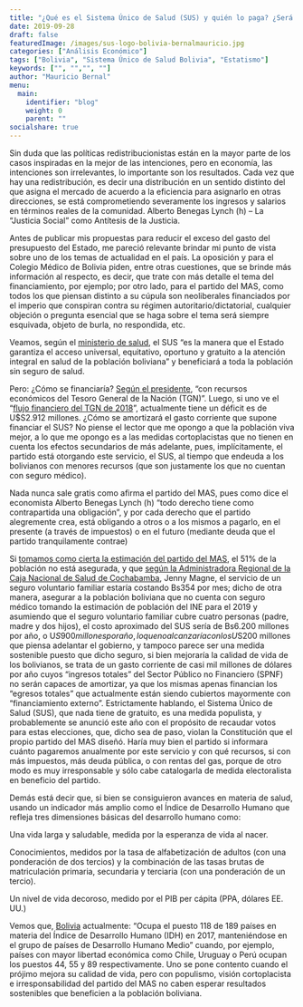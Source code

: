 ```yaml
---
title: "¿Qué es el Sistema Único de Salud (SUS) y quién lo paga? ¿Será sostenible en el tiempo?"
date: 2019-09-28
draft: false
featuredImage: /images/sus-logo-bolivia-bernalmauricio.jpg
categories: ["Análisis Económico"]
tags: ["Bolivia", "Sistema Único de Salud Bolivia", "Estatismo"]
keywords: ["", "","", ""]
author: "Mauricio Bernal"
menu:
  main:
    identifier: "blog"
    weight: 0 
    parent: ""
socialshare: true
---
```


Sin duda que las políticas redistribucionistas están en la mayor parte de los casos inspiradas en la mejor de las intenciones, pero en economía, las intenciones son irrelevantes, lo importante son los resultados. Cada vez que hay una redistribución, es decir una distribución en un sentido distinto del que asigna el mercado de acuerdo a la eficiencia para asignarlo en otras direcciones, se está comprometiendo severamente los ingresos y salarios en términos reales de la comunidad. Alberto Benegas Lynch (h) – La “Justicia Social” como Antítesis de la Justicia.

Antes de publicar mis propuestas para reducir el exceso del gasto del presupuesto del Estado, me pareció relevante brindar mi punto de vista sobre uno de los temas de actualidad en el país. La oposición y para el Colegio Médico de Bolivia piden, entre otras cuestiones, que se brinde más información al respecto, es decir, que trate con más detalle el tema del financiamiento, por ejemplo; por otro lado, para el partido del MAS, como todos los que piensan distinto a su cúpula son neoliberales financiados por el imperio que conspiran contra su régimen autoritario/dictatorial, cualquier objeción o pregunta esencial que se haga sobre el tema será siempre esquivada, objeto de burla, no respondida, etc.

Veamos, según el  [ministerio de salud](https://www.minsalud.gob.bo/programas-de-salud/sistema-unico-de-salud/46-sus/3593-a-quien-beneficiaria), el SUS “es la manera que el Estado garantiza el acceso universal, equitativo, oportuno y gratuito a la atención integral en salud de la población boliviana” y beneficiará a toda la población sin seguro de salud.

Pero: ¿Cómo se financiaría? [Según el presidente](https://www.minsalud.gob.bo/3440-gobierno-nacional-implementara-el-seguro-universal-de-salud-gratuito-en-2019), “con recursos económicos del Tesoro General de la Nación (TGN)”. Luego, si uno ve el “[flujo financiero del TGN de 2018](https://cache.sigep.gob.bo/pptos/2018/TOMOUNO/DOCUMENTOS/FluFinTesGenNac.pdf)”, actualmente tiene un déficit es de U$S2.912 millones. ¿Cómo se amortizará el gasto corriente que supone financiar el SUS? No piense el lector que me opongo a que la población viva mejor, a lo que me opongo es a las medidas cortoplacistas que no tienen en cuenta los efectos secundarios de más adelante, pues, implícitamente, el partido está otorgando este servicio, el SUS, al tiempo que endeuda a los bolivianos con menores recursos (que son justamente los que no cuentan con seguro médico).

Nada nunca sale gratis como afirma el partido del MAS, pues como dice el economista Alberto Benegas Lynch (h) “todo derecho tiene como contrapartida una obligación”, y por cada derecho que el partido alegremente crea, está obligando a otros o a los mismos a pagarlo, en el presente (a través de impuestos) o en el futuro (mediante deuda que el partido tranquilamente contrae)

Si [tomamos como cierta la estimación del partido del MAS](https://www.minsalud.gob.bo/3453-ministro-sus-historico), el 51% de la población no está asegurada, y que [según la Administradora Regional de la Caja Nacional de Salud de Cochabamba](https://www.lostiempos.com/actualidad/pais/20180327/cns-lanza-seguro-voluntario-independientes), Jenny Magne, el servicio de un seguro voluntario familiar estaría costando Bs354 por mes; dicho de otra manera, asegurar a la población boliviana que no cuenta con seguro médico tomando la estimación de población del INE para el 2019 y asumiendo que el seguro voluntario familiar cubre cuatro personas (padre, madre y dos hijos), el costo aproximado del SUS sería de Bs6.200 millones por año, o U$S900 millones por año, lo que no alcanzaría con los U$S200 millones que piensa adelantar el gobierno, y tampoco parece ser una medida sostenible puesto que dicho seguro, si bien mejoraría la calidad de vida de los bolivianos, se trata de un gasto corriente de casi mil millones de dólares por año cuyos “ingresos totales” del Sector Público no Financiero (SPNF) no serán capaces de amortizar, ya que los mismas apenas financian los “egresos totales” que actualmente están siendo cubiertos mayormente con “financiamiento externo”. Estrictamente hablando, el Sistema Único de Salud (SUS), que nada tiene de gratuito, es una medida populista, y probablemente se anunció este año con el propósito de recaudar votos para estas elecciones, que, dicho sea de paso, violan la Constitución que el propio partido del MAS diseñó. Haría muy bien el partido si informara cuánto pagaremos anualmente por este servicio y con qué recursos, si con más impuestos, más deuda pública, o con rentas del gas, porque de otro modo es muy irresponsable y sólo cabe catalogarla de medida electoralista en beneficio del partido.

Demás está decir que, si bien se consiguieron avances en materia de salud, usando un indicador más amplio como el Índice de Desarrollo Humano que refleja tres dimensiones básicas del desarrollo humano como:

Una vida larga y saludable, medida por la esperanza de vida al nacer.

Conocimientos, medidos por la tasa de alfabetización de adultos (con una ponderación de dos tercios) y la combinación de las tasas brutas de matriculación primaria, secundaria y terciaria (con una ponderación de un tercio).

Un nivel de vida decoroso, medido por el PIB per cápita (PPA, dólares EE. UU.)

Vemos que, [Bolivia](https://www.undp.org/es/bolivia/news/amplias-desigualdades-en-el-bienestar-de-las-personas-ensombrecen-el-progreso-continuado-en-el-desarrollo-humano) actualmente: “Ocupa el puesto 118 de 189 países en materia del Índice de Desarrollo Humano (IDH) en 2017, manteniéndose en el grupo de países de Desarrollo Humano Medio” cuando, por ejemplo, países con mayor libertad económica como Chile, Uruguay o Perú ocupan los puestos 44, 55 y 89 respectivamente. Uno se pone contento cuando el prójimo mejora su calidad de vida, pero con populismo, visión cortoplacista e irresponsabilidad del partido del MAS no caben esperar resultados sostenibles que beneficien a la población boliviana.
